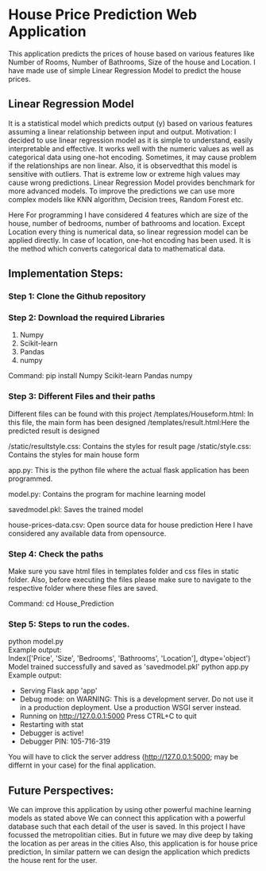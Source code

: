 # House Price Prediction Web Application

This application predicts the prices of house based on various features like Number of Rooms, Number of Bathrooms, Size of the house and Location.
I have made use of simple Linear Regression Model to predict the house prices.

## Linear Regression Model
It is a statistical model which predicts output (y) based on various features assuming a linear relationship between input and output.
Motivation: I decided to use linear regression model as it is simple to understand, easily interpretable and effective.
It works well with the numeric values as well as categorical data using one-hot encoding.
Sometimes, it may cause problem if the relationships are non linear. Also, it is observedthat this model is sensitive with outliers. That is extreme low or extreme high values may cause wrong predictions.
Linear Regression Model provides benchmark for more advanced models.
To improve the predictions we can use more complex models like KNN algorithm, Decision trees, Random Forest etc.

Here For programming I have considered 4 features which are size of the house, number of bedrooms, number of bathrooms and location.
Except Location every thing is numerical data, so linear regression model can be applied directly. In case of location, one-hot encoding has been used. It is the method which converts categorical data to mathematical data.

## Implementation Steps:

### Step 1: Clone the Github repository

### Step 2: Download the required Libraries
1. Numpy
2. Scikit-learn
3. Pandas
4. numpy

Command:
pip install Numpy Scikit-learn Pandas numpy

### Step 3: Different Files and their paths

Different files can be found with this project
/templates/Houseform.html: In this file, the main form has been designed
/templates/result.html:Here the predicted result is designed

/static/resultstyle.css: Contains the styles for result page
/static/style.css: Contains the styles for main house form

app.py: This is the python file where the actual flask application has been programmed.

model.py: Contains the program for machine learning model

savedmodel.pkl: Saves the trained model

house-prices-data.csv: Open source data for house prediction
Here I have considered any available data from opensource.

### Step 4: Check the paths
Make sure you save html files in templates folder and css files in static folder.
Also, before executing the files please make sure to navigate to the respective folder where these files are saved.

Command: cd House_Prediction

### Step 5: Steps to run the codes.
python model.py  
Example output:  
Index(['Price', 'Size', 'Bedrooms', 'Bathrooms', 'Location'], dtype='object')
Model trained successfully and saved as 'savedmodel.pkl'
python app.py  
Example output:  
* Serving Flask app 'app'
* Debug mode: on
WARNING: This is a development server. Do not use it in a production deployment. Use a production WSGI server instead.
* Running on http://127.0.0.1:5000
Press CTRL+C to quit
* Restarting with stat
* Debugger is active!
* Debugger PIN: 105-716-319

You will have to click the server address (http://127.0.0.1:5000; may be differnt in your case) for the final application.

## Future Perspectives:
We can improve this application by using other powerful machine learning models as stated above
We can connect this application with a powerful database such that each detail of the user is saved.
In this project I have focussed the metropolitian cities. But in future we may dive deep by taking the location as per areas in the cities
Also, this application is for house price prediction, In similar pattern we can design the application which predicts the house rent for the user.



